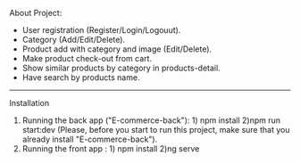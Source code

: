 About Project: 

* User registration (Register/Login/Logouut).
* Category (Add/Edit/Delete).
* Product add with category and image (Edit/Delete).
* Make product check-out from cart.
* Show similar products by category in products-detail.
* Have search by products name.
--------------------------------
Installation

1) Running the back app ("E-commerce-back"):  1) npm install 2)npm run start:dev
(Please, before you start to run this project, make sure that you already install "E-commerce-back").
2) Running the front app : 1) npm install 2)ng serve


